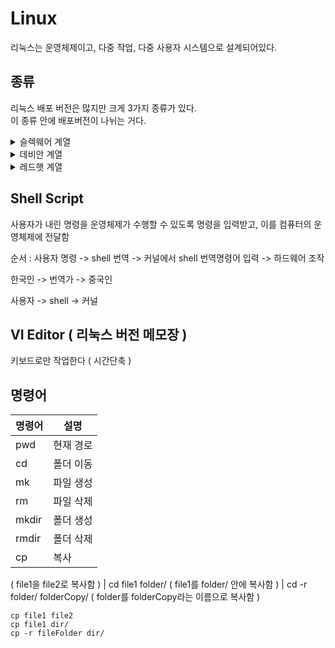 # Linux
리눅스는 운영체제이고, 다중 작업, 다중 사용자 시스템으로 설계되어있다.

## 종류 
리눅스 배포 버전은 많지만 크게 3가지 종류가 있다.    
이 종류 안에 배포버전이 나뉘는 거다.
<details>
  <summary>슬렉웨어 계열</summary>
  
  ##### OpenSUSE 
  
</details>
<details>
  <summary>데비안 계열</summary>
  
  ##### Ubuntu 
  ##### Mint 
  
</details>
<details>
  <summary>레드햇 계열</summary>
  
  ##### [CentOS](https://github.com/Minseok0917/Linux/blob/main/CentOS.md)
  ##### Fedora
  
</details>


 ## Shell Script
 사용자가 내린 명령을 운영체제가 수행할 수 있도록 명령을 입력받고,
 이를 컴퓨터의 운영체제에 전달함 
 
 순서 : 사용자 명령 -> shell 번역 -> 커널에서 shell 번역명령어 입력 -> 하드웨어 조작
 
 한국인 -> 번역가 -> 중국인     
 
 사용자 -> shell  -> 커널 

## VI Editor ( 리눅스 버전 메모장 )
키보드로만 작업한다 ( 시간단축 )

## 명령어 

명령어 | 설명 
------ | ----- |
pwd | 현재 경로
cd | 폴더 이동
mk | 파일 생성
rm | 파일 삭제
mkdir | 폴더 생성
rmdir | 폴더 삭제
cp | 복사 

( file1을 file2로 복사함 ) | cd file1 folder/ ( file1를 folder/ 안에 복사함 ) | cd -r folder/  folderCopy/ ( folder를 folderCopy라는 이름으로 복사함 )
``` terminal
cp file1 file2 
cp file1 dir/
cp -r fileFolder dir/
```






